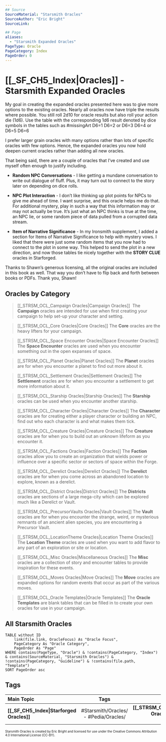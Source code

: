 ```yaml
---
## Source
SourceMaterial: "Starsmith Oracles"
SourceAuthor: "Eric Bright"
SourceLink: 

## Page
aliases:
  - "Starsmith Expanded Oracles"
PageType: Oracle
PageCategory: Index
PageOrder: 0
---
```

# [[_SF_CH5_Index|Oracles]] - Starsmith Expanded Oracles
My goal in creating the expanded oracles presented here was to give more options to the existing oracles. Nearly all oracles now have triple the results where possible. You still roll 2d10 for oracle results but also roll your action die (1d6). Use the table with the corresponding 1d6 result denoted by dice symbols in the tables such as #missingArt D6=1 D6=2 or D6=3 D6=4 or D6=5 D6=6

I prefer larger grain oracles with many options rather than lots of specific oracles with few options. Hence, the expanded oracles you now hold deepen current oracles rather than adding all new oracles.

That being said, there are a couple of oracles that I’ve created and use myself often enough to justify including.

- **Random NPC Conversations** - I like getting a mundane conversation to write out dialogue of fluff. Plus, it may turn out to connect to the story later on depending on dice rolls.

- **NPC Plot Interaction** - I don’t like thinking up plot points for NPCs to give me ahead of time. I want surprise, and this oracle helps me do that. For additional mystery, play in such a way that this information may or may not actually be true. It’s just what an NPC thinks is true at the time, an NPC lie, or some random piece of data pulled from a corrupted data stream.

- **Item of Narrative Significance** - In my Ironsmith supplement, I added a section for Items of Narrative Significance to help with mystery vows. I liked that there were just some random items that you now had to connect to the plot in some way. This helped to send the plot in a new direction, and now those tables tie nicely together with the **STORY CLUE** oracles in Starforged.

Thanks to Shawn’s generous licensing, all the original oracles are included in this book as well. That way you don’t have to flip back and forth between books or PDFs. Thank you, Shawn!

## Oracles by Category
> [[_STRSM_OCL_Campaign Oracles|Campaign Oracles]]
>  The **Campaign** oracles are intended for use when first creating your campaign to help set-up your character and setting.

> [[_STRSM_OCL_Core Oracles|Core Oracles]]
> The **Core** oracles are the heavy lifters for your campaign.

> [[_STRSM_OCL_Space Encounter Oracles|Space Encounter Oracles]]
> The **Space Encounter** oracles are used when you encounter something out in the open expanses of space.

> [[_STRSM_OCL_Planet Oracles|Planet Oracles]]
> The **Planet** oracles are for when you encounter a planet to find out more about it.

> [[_STRSM_OCL_Settlement Oracles|Settlement Oracles]]
> The **Settlement** oracles are for when you encounter a settlement to get more information about it.

> [[_STRSM_OCL_Starship Oracles|Starship Oracles]]
> The **Starship** oracles can be used when you encounter another starship.

> [[_STRSM_OCL_Character Oracles|Character Oracles]]
> The **Character** oracles are for creating either a player character or building an NPC, find out who each character is and what makes them tick.

> [[_STRSM_OCL_Creature Oracles|Creature Oracles]]
> The **Creature** oracles are for when you to build out an unknown lifeform as you encounter it.

> [[_STRSM_OCL_Factions Oracles|Faction Oracles]]
> The **Faction** oracles allow you to create an organization that wields power or influence over a specific sector or sectors of space within the Forge.

>[[_STRSM_OCL_Derelict Oracles|Derelict Oracles]]
>The **Derelict** oracles are for when you come across an abandoned location to explore, known as a derelict.

>[[_STRSM_OCL_District Oracles|District Oracles]]
>The **Districts** oracles are sections of a large mega-city which can be explored much like a Derelict or Vault.

>[[_STRSM_OCL_PrecursorVaults Oracles|Vault Oracles]]
>The **Vault** oracles are for when you encounter the strange, weird, or mysterious remnants of an ancient alien species, you are encountering a Precursor Vault.

>[[_STRSM_OCL_LocationTheme Oracles|Location Theme Oracles]]
>The **Location Theme** oracles are used when you want to add flavor to any part of an exploration or site or location.

>[[_STRSM_OCL_Misc Oracles|Miscellaneous Oracles]]
>The **Misc** oracles are a collection of story and encounter tables to provide inspiration for these events. 

>[[_STRSM_OCL_Moves Oracles|Move Oracles]]
>The **Move** oracles are expanded options for random events that occur as part of the various moves.

>[[_STRSM_OCL_Oracle Templates|Oracle Templates]]
>The **Oracle Templates** are blank tables that can be filled in to create your own oracles for use in your campaign.

## All Starsmith Oracles
```dataview
TABLE without ID
	link(file.link, OracleFocus) As "Oracle Focus",
	PageCategory As "Oracle Category",
	PageOrder As "Page"
WHERE contains(PageType, "Oracle") & !contains(PageCategory, "Index") & contains(SourceMaterial, "Starsmith Oracles") & !contains(PageCategory, "Guideline") & !contains(file.path, "Template")
SORT PageOrder asc
```

## Tags
| Main Topic | Tags | Next Section | 
| :--- | :---: | ---: |
| **[[_SF_CH5_Index\|Starforged Oracles]]** | #Starsmith/Oracles/ - #Pedia/Oracles/ | **[[_STRSM_OCL_Campaign Oracles\|Campaign Oracles]]** |

<font size=-2>Starsmith Oracles is created by Eric Bright and licensed for use under the Creative Commons Attribution 4.0 International License (CC-BY).</font>
